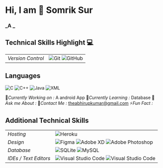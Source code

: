 # Hi, I am 👋 Somrik Sur


### _A  _

## Technical Skills Highlight 💻
|||
|---|---|
|*Version Control*|![Git](https://img.shields.io/badge/git-%23F05033.svg?style=for-the-badge&logo=git&logoColor=white) ![GitHub](https://img.shields.io/badge/github-%23121011.svg?style=for-the-badge&logo=github&logoColor=white)|


## Languages
![C](https://img.shields.io/badge/c-%2300599C.svg?style=for-the-badge&logo=c&logoColor=white)
![C++](https://img.shields.io/badge/c++-%2300599C.svg?style=for-the-badge&logo=c%2B%2B&logoColor=white)
![Java](https://img.shields.io/badge/java-%23ED8B00.svg?style=for-the-badge&logo=java&logoColor=white)
![XML](https://img.shields.io/badge/xml-%23ED8B00.svg?style=for-the-badge&logo=xml&logoColor=white)

🔭*Currently Working on :* A android App
🌱*Currently Learning :* Database 
💬*Ask me About :* 
📧*Contact Me :* <a href="mailto:somriksur@gmail.com">theabhirupkumar@gmail.com</a> 
⚡*Fun Fact :* 

## Additional Technical Skills
|||
|:---|:---|
|*Hosting*|![Heroku](https://img.shields.io/badge/heroku-%23430098.svg?style=for-the-badge&logo=heroku&logoColor=white)|
|*Design*|![Figma](https://img.shields.io/badge/figma-%23F24E1E.svg?style=for-the-badge&logo=figma&logoColor=white) ![Adobe XD](https://img.shields.io/badge/Adobe%20XD-470137?style=for-the-badge&logo=Adobe%20XD&logoColor=#FF61F6) ![Adobe Photoshop](https://img.shields.io/badge/adobe%20photoshop-%2331A8FF.svg?style=for-the-badge&logo=adobe%20photoshop&logoColor=white)|
|*Database*|![SQLite](https://img.shields.io/badge/sqlite-%2307405e.svg?style=for-the-badge&logo=sqlite&logoColor=white) ![MySQL](https://img.shields.io/badge/mysql-%2300f.svg?style=for-the-badge&logo=mysql&logoColor=white)|
|*IDEs / Text Editors*|![Visual Studio Code](https://img.shields.io/badge/Visual%20Studio%20Code-0078d7.svg?style=for-the-badge&logo=visual-studio-code&logoColor=white) ![Visual Studio Code](https://img.shields.io/badge/Visual%20Studio-3b2e58.svg?style=for-the-badge&logo=visual-studio&logoColor=white)|
